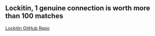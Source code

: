## Lockitin, 1 genuine connection is worth more than 100 matches

[Lockitin GitHub Repo](https://github.com/dannydecaf/lockitin-native-app)

